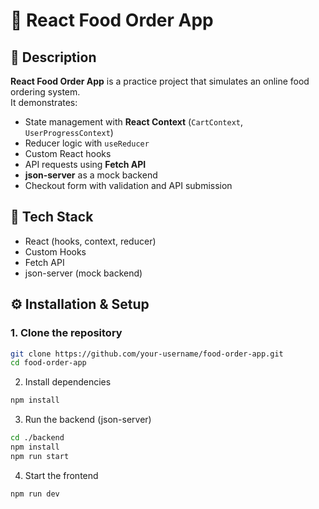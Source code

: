 # 🍔 React Food Order App

## 📖 Description

**React Food Order App** is a practice project that simulates an online food ordering system.  
It demonstrates:

- State management with **React Context** (`CartContext`, `UserProgressContext`)
- Reducer logic with `useReducer`
- Custom React hooks
- API requests using **Fetch API**
- **json-server** as a mock backend
- Checkout form with validation and API submission

## 🚀 Tech Stack

- React (hooks, context, reducer)
- Custom Hooks
- Fetch API
- json-server (mock backend)

## ⚙️ Installation & Setup

### 1. Clone the repository

```bash
git clone https://github.com/your-username/food-order-app.git
cd food-order-app
```

2. Install dependencies

```bash
npm install
```

3. Run the backend (json-server)

```bash
cd ./backend
npm install
npm run start
```

4. Start the frontend

```bash
npm run dev
```
